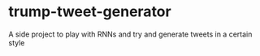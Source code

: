 # trump-tweet-generator
A side project to play with RNNs and try and generate tweets in a certain style
